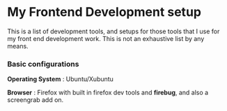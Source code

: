 # My Frontend Development setup

This is a list of development tools, and setups for those tools that I use for my front end development work. This is not an exhaustive list by any means.

### Basic configurations

**Operating System** : Ubuntu/Xubuntu

**Browser** : Firefox with built in firefox dev tools and **firebug**, and also a screengrab add on.

